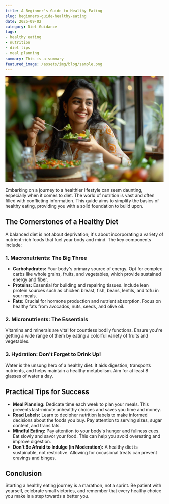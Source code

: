 ```yaml
---
title: A Beginner's Guide to Healthy Eating
slug: beginners-guide-healthy-eating
date: 2025-09-02
category: Diet Guidance
tags:
- healthy eating
- nutrition
- diet tips
- meal planning
summary: This is a summary
featured_image: /assets/img/blog/sample.png
---
```


![sundari women](/assets/img/hero-bg/women-n.webp)

Embarking on a journey to a healthier lifestyle can seem daunting, especially when it comes to diet. The world of nutrition is vast and often filled with conflicting information. This guide aims to simplify the basics of healthy eating, providing you with a solid foundation to build upon.

## The Cornerstones of a Healthy Diet

A balanced diet is not about deprivation; it's about incorporating a variety of nutrient-rich foods that fuel your body and mind. The key components include:

### 1. **Macronutrients: The Big Three**

* **Carbohydrates:** Your body's primary source of energy. Opt for complex carbs like whole grains, fruits, and vegetables, which provide sustained energy and fiber.
* **Proteins:** Essential for building and repairing tissues. Include lean protein sources such as chicken breast, fish, beans, lentils, and tofu in your meals.
* **Fats:** Crucial for hormone production and nutrient absorption. Focus on healthy fats from avocados, nuts, seeds, and olive oil.

### 2. **Micronutrients: The Essentials**

Vitamins and minerals are vital for countless bodily functions. Ensure you're getting a wide range of them by eating a colorful variety of fruits and vegetables.

### 3. **Hydration: Don't Forget to Drink Up!**

Water is the unsung hero of a healthy diet. It aids digestion, transports nutrients, and helps maintain a healthy metabolism. Aim for at least 8 glasses of water a day.

## Practical Tips for Success

* **Meal Planning:** Dedicate time each week to plan your meals. This prevents last-minute unhealthy choices and saves you time and money.
* **Read Labels:** Learn to decipher nutrition labels to make informed decisions about the foods you buy. Pay attention to serving sizes, sugar content, and trans fats.
* **Mindful Eating:** Pay attention to your body's hunger and fullness cues. Eat slowly and savor your food. This can help you avoid overeating and improve digestion.
* **Don't Be Afraid to Indulge (in Moderation):** A healthy diet is sustainable, not restrictive. Allowing for occasional treats can prevent cravings and binges.

## Conclusion

Starting a healthy eating journey is a marathon, not a sprint. Be patient with yourself, celebrate small victories, and remember that every healthy choice you make is a step towards a better you.
